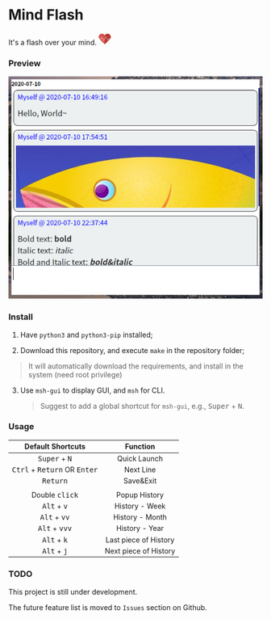 # Mind Flash

It's a flash over your mind. <img src="./res/icons/pulse_heart.png" width="24">

### Preview

![preview-01](./previews/preview-03.png)

### Install

1. Have `python3` and `python3-pip` installed;

2. Download this repository, and execute `make` in the repository folder;
    
> It will automatically download the requirements, and install in the system (need root privilege)
    
3. Use `msh-gui` to display GUI, and `msh` for CLI.
    
    > Suggest to add a global shortcut for `msh-gui`, e.g., <kbd>Super</kbd> + <kbd>N</kbd>.

### Usage

| Default Shortcuts |                 Function                 |
| :-------------: | :--------------------------------------: |
| <kbd>Super</kbd> + <kbd>N</kbd> | Quick Launch |
|    <kbd>Ctrl</kbd> + <kbd>Return</kbd> OR <kbd>Enter</kbd>    | Next Line |
|    <kbd>Return</kbd>    |            Save&Exit    |
|                 |                                          |
|  Double <kbd>click</kbd>  |     Popup History |
|  <kbd>Alt</kbd> + <kbd>v</kbd>  | History - Week |
| <kbd>Alt</kbd> + <kbd>vv</kbd> | History - Month |
| <kbd>Alt</kbd> + <kbd>vvv</kbd> | History - Year |
| <kbd>Alt</kbd> + <kbd>k</kbd> | Last piece of History |
| <kbd>Alt</kbd> + <kbd>j</kbd> | Next piece of History |

### TODO
This project is still under development.

The future feature list is moved to `Issues` section on Github.
